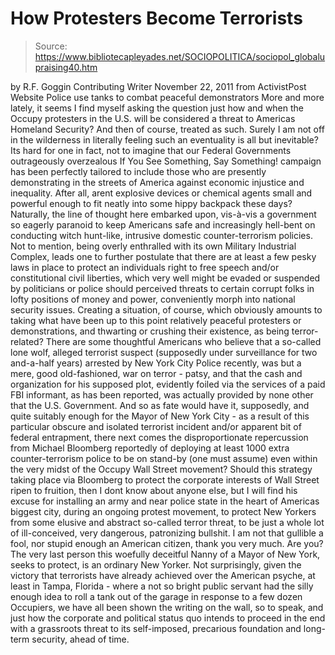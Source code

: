 # How Protesters Become Terrorists

> Source: https://www.bibliotecapleyades.net/SOCIOPOLITICA/sociopol_globalupraising40.htm

by R.F. Goggin
Contributing Writer
November 22, 2011
from
ActivistPost Website
Police use tanks to combat
peaceful demonstrators
More and more lately, it seems I find myself asking the question just how
and when the Occupy protesters in the U.S. will be considered a threat to
Americas Homeland Security?
And then of course, treated as such. Surely I am
not off in the wilderness in literally feeling such an eventuality is all
but inevitable? Its hard for one in fact, not to imagine that our Federal
Governments outrageously overzealous If You See Something, Say Something!
campaign has been perfectly tailored to include those who are presently
demonstrating in the streets of America against economic injustice and
inequality.
After all, arent explosive devices or chemical
agents small and powerful enough to fit neatly into some hippy backpack
these days?
Naturally, the line of thought here embarked upon, vis-à-vis a government so
eagerly paranoid to keep Americans safe and increasingly hell-bent on
conducting witch hunt-like, intrusive domestic counter-terrorism policies.
Not to mention, being overly enthralled with its
own Military Industrial Complex, leads one to further postulate that there
are at least a few pesky laws in place to protect an individuals right to
free speech and/or constitutional civil liberties, which very well might be
evaded or suspended by politicians or police should perceived threats to
certain corrupt folks in lofty positions of money and power, conveniently
morph into national security issues.
Creating a situation, of course, which obviously
amounts to taking what have been up to this point relatively peaceful
protesters or demonstrations, and thwarting or crushing their existence, as
being terror-related?
There are some thoughtful Americans who believe that a so-called lone
wolf, alleged terrorist suspect (supposedly under surveillance for two
and-a-half years) arrested by New York City Police recently, was but a mere,
good old-fashioned, war on terror - patsy, and that the cash and
organization for his supposed plot, evidently foiled via the services of a
paid FBI informant, as has been reported, was actually provided by none
other that the U.S. Government.
And so as fate would have it, supposedly, and
quite suitably enough for the Mayor of New York City - as a result of this
particular obscure and isolated terrorist incident and/or apparent bit of
federal entrapment, there next comes the disproportionate repercussion from
Michael Bloomberg reportedly of deploying at least 1000 extra
counter-terrorism police to be on stand-by (one must assume) even within
the very midst of the Occupy Wall Street movement?
Should this strategy taking place via Bloomberg to protect the corporate
interests of Wall Street ripen to fruition, then I dont know about anyone
else, but I will find his excuse for installing an army and near police
state in the heart of Americas biggest city, during an ongoing protest
movement, to protect New Yorkers from some elusive and abstract so-called
terror threat, to be just a whole lot of ill-conceived, very dangerous,
patronizing bullshit.
I am not that gullible a fool, nor stupid enough
an American citizen, thank you very much. Are you?
The very last person this woefully deceitful
Nanny of a Mayor of New York, seeks to protect, is an ordinary New Yorker.
Not surprisingly, given the victory that terrorists have already achieved
over the American psyche, at least in Tampa, Florida - where a not so bright
public servant had the silly enough idea to roll a tank out of the garage in
response to a few dozen Occupiers, we have all been shown the writing on
the wall, so to speak, and just how the corporate and political status quo
intends to proceed in the end with a grassroots threat to its self-imposed,
precarious foundation and long-term security, ahead of time.
